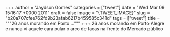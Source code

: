 
+++
author = "Jaydson Gomes"
categories = ["tweet"]
date = "Wed Mar 09 15:16:17 +0000 2011"
draft = false
image = "{TWEET_IMAGE}"
slug = "b20a707cfee762fd9b23afab6217b459585c341d"
tags = ["tweet"]
title = """26 anos morando em Porto ..."""
+++
26 anos morando em Porto Alegre e nunca vi aquele cara pular o arco de facas na frente do Mercado público
